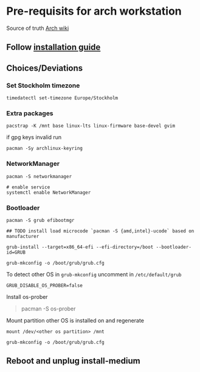 # Pre-requisits for arch workstation
Source of truth
[Arch wiki](https://wiki.archlinux.org/)

## Follow [installation guide](https://wiki.archlinux.org/title/Installation_guide)
## Choices/Deviations

### Set Stockholm timezone
```shell
timedatectl set-timezone Europe/Stockholm
```

### Extra packages
```shell
pacstrap -K /mnt base linux-lts linux-firmware base-devel gvim
```
if gpg keys invalid run
```shell
pacman -Sy archlinux-keyring
```

### NetworkManager
```shell
pacman -S networkmanager

# enable service
systemctl enable NetworkManager
```

### Bootloader
```shell
pacman -S grub efibootmgr

## TODO install load microcode `pacman -S {amd,intel}-ucode` based on manufacturer

grub-install --target=x86_64-efi --efi-directory=/boot --bootloader-id=GRUB

grub-mkconfig -o /boot/grub/grub.cfg
```

To detect other OS in `grub-mkconfig` uncomment in `/etc/default/grub`

```shell
GRUB_DISABLE_OS_PROBER=false
```
Install os-prober
> pacman -S os-prober

Mount partition other OS is installed on and regenerate
```shell
mount /dev/<other os partition> /mnt

grub-mkconfig -o /boot/grub/grub.cfg

```

## Reboot and unplug install-medium
